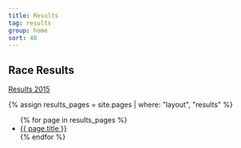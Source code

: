 ```yaml
---
title: Results
tag: results
group: home
sort: 40
---
```


## Race Results

 [Results 2015](http://www.swifttiming.co.uk/)

{% assign results_pages = site.pages | where: "layout", "results" %}
<ul class="results-pages">
{% for page in results_pages %}
  <li><a href="{{ page.url }}">{{ page.title }}</a></li>
{% endfor %}
</ul>
